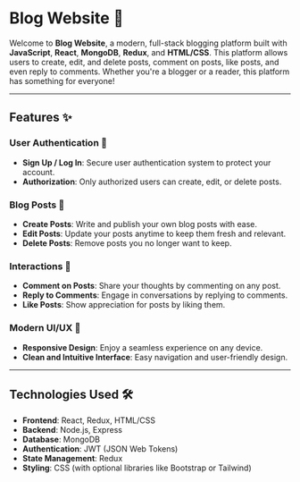 # Blog Website 🌟

Welcome to **Blog Website**, a modern, full-stack blogging platform built with **JavaScript**, **React**, **MongoDB**, **Redux**, and **HTML/CSS**. This platform allows users to create, edit, and delete posts, comment on posts, like posts, and even reply to comments. Whether you're a blogger or a reader, this platform has something for everyone!

---

## Features ✨

### User Authentication 🔐
- **Sign Up / Log In**: Secure user authentication system to protect your account.
- **Authorization**: Only authorized users can create, edit, or delete posts.

### Blog Posts 📝
- **Create Posts**: Write and publish your own blog posts with ease.
- **Edit Posts**: Update your posts anytime to keep them fresh and relevant.
- **Delete Posts**: Remove posts you no longer want to keep.

### Interactions 💬
- **Comment on Posts**: Share your thoughts by commenting on any post.
- **Reply to Comments**: Engage in conversations by replying to comments.
- **Like Posts**: Show appreciation for posts by liking them.

### Modern UI/UX 🎨
- **Responsive Design**: Enjoy a seamless experience on any device.
- **Clean and Intuitive Interface**: Easy navigation and user-friendly design.

---

## Technologies Used 🛠️

- **Frontend**: React, Redux, HTML/CSS
- **Backend**: Node.js, Express
- **Database**: MongoDB
- **Authentication**: JWT (JSON Web Tokens)
- **State Management**: Redux
- **Styling**: CSS (with optional libraries like Bootstrap or Tailwind)